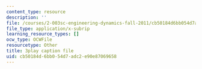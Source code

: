 ```yaml
---
content_type: resource
description: ''
file: /courses/2-003sc-engineering-dynamics-fall-2011/cb50184d6bb054d7adc2e90e87069658_9CPA6WG6mRo.srt
file_type: application/x-subrip
learning_resource_types: []
ocw_type: OCWFile
resourcetype: Other
title: 3play caption file
uid: cb50184d-6bb0-54d7-adc2-e90e87069658
---
```

